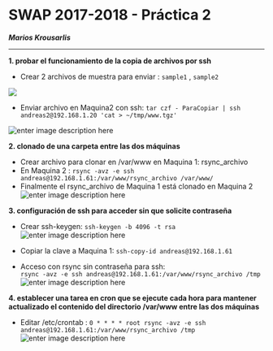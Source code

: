 # SWAP 2017-2018 -  Práctica 2
***Marios Krousarlis***

----------
**1\. probar el funcionamiento de la copia de archivos por ssh**

- Crear 2 archivos de muestra para enviar : `sample1` , `sample2`

![](https://raw.githubusercontent.com/marioskr/swap1718/master/practica2/1.PNG)

- Enviar archivo en Maquina2  con ssh:
 `tar czf - ParaCopiar | ssh andreas2@192.168.1.20 'cat > ~/tmp/www.tgz'`

![enter image description here](https://raw.githubusercontent.com/marioskr/swap1718/master/practica2/2.PNG)

**2\. clonado de una carpeta entre las dos máquinas**
- Crear archivo para clonar en /var/www en Maquina 1: rsync_archivo
- En Maquina 2 :
  `rsync -avz -e ssh andreas@192.168.1.61:/var/www/rsync_archivo /var/www/`
- Finalmente  el rsync_archivo de Maquina 1 está clonado en Maquina 2
![enter image description here](https://raw.githubusercontent.com/marioskr/swap1718/master/practica2/3.PNG)


 **3\. configuración de ssh para acceder sin que solicite contraseña** 
 - Crear ssh-keygen: `ssh-keygen -b 4096 -t rsa`
![enter image description here](https://raw.githubusercontent.com/marioskr/swap1718/master/practica2/4.PNG)

- Copiar la clave a Maquina 1:  `ssh-copy-id andreas@192.168.1.61`
- Acceso con rsync sin contraseña para ssh:   
`rsync -avz -e ssh andreas@192.168.1.61:/var/www/rsync_archivo /tmp`
![enter image description here](https://raw.githubusercontent.com/marioskr/swap1718/master/practica2/5.PNG)


**4\. establecer una tarea en cron que se ejecute cada hora para mantener actualizado el contenido del directorio /var/www entre las dos máquinas**
- Editar  /etc/crontab : 
`0 * * * * root rsync -avz -e ssh andreas@192.168.1.61:/var/www/rsync_archivo /tmp`
![enter image description here](https://raw.githubusercontent.com/marioskr/swap1718/master/practica2/6.PNG)
